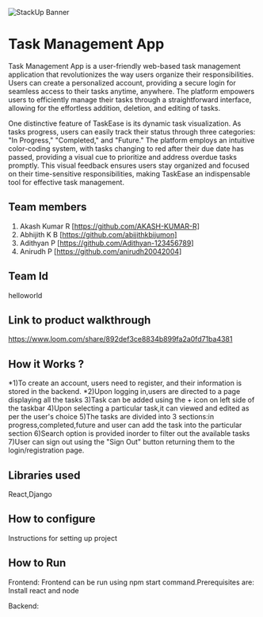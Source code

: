 ![StackUp Banner]([https://tinkerhub.frappe.cloud/files/stackup%20banner.jpeg])
# Task Management App
Task Management App is a user-friendly web-based task management application that revolutionizes the way users organize their responsibilities. Users can create a personalized account, providing a secure login for seamless access to their tasks anytime, anywhere. The platform empowers users to efficiently manage their tasks through a straightforward interface, allowing for the effortless addition, deletion, and editing of tasks.

One distinctive feature of TaskEase is its dynamic task visualization. As tasks progress, users can easily track their status through three categories: "In Progress," "Completed," and "Future." The platform employs an intuitive color-coding system, with tasks changing to red after their due date has passed, providing a visual cue to prioritize and address overdue tasks promptly. This visual feedback ensures users stay organized and focused on their time-sensitive responsibilities, making TaskEase an indispensable tool for effective task management.
## Team members
1. Akash Kumar R [https://github.com/AKASH-KUMAR-R]
2. Abhijith K B [https://github.com/abijithkbijumon]
3. Adithyan P [https://github.com/Adithyan-123456789]
4. Anirudh P [https://github.com/anirudh20042004]
## Team Id
helloworld
## Link to product walkthrough
https://www.loom.com/share/892def3ce8834b899fa2a0fd71ba4381
## How it Works ?
*1)To create an account, users need to register, and their information is stored in the backend.
*2)Upon logging in,users are directed to a page displaying all the tasks
3)Task can be added using the + icon on left side of the taskbar
4)Upon selecting a particular task,it can viewed and edited as per the user's choice
5)The tasks are divided into 3 sections:in progress,completed,future and user can add the task into the particular section
6)Search option is provided inorder to filter out the available tasks
7)User can sign out using the "Sign Out" button returning them to the login/registration page.

## Libraries used
React,Django
## How to configure
Instructions for setting up project
## How to Run
Frontend: Frontend can be run using npm start command.Prerequisites are: Install react and node

Backend: 
